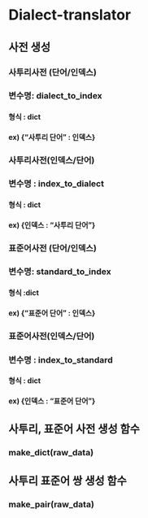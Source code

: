 # Dialect-translator


## 사전 생성

### 사투리사전 (단어/인덱스)
### 변수명: dialect_to_index
#### 형식 : dict 
#### ex) {“사투리 단어” : 인덱스}
### 사투리사전(인덱스/단어)
### 변수명 : index_to_dialect
#### 형식 : dict 
#### ex) {인덱스 : “사투리 단어”}
### 표준어사전 (단어/인덱스)
### 변수명: standard_to_index
#### 형식 :dict 
#### ex)  {“표준어 단어” : 인덱스}
### 표준어사전(인덱스/단어)
### 변수명 : index_to_standard
#### 형식 : dict 
#### ex) {인덱스 : “표준어 단어”} 

## 사투리, 표준어 사전 생성 함수
  ### make_dict(raw_data)
## 사투리 표준어 쌍 생성 함수 
  ### make_pair(raw_data)
